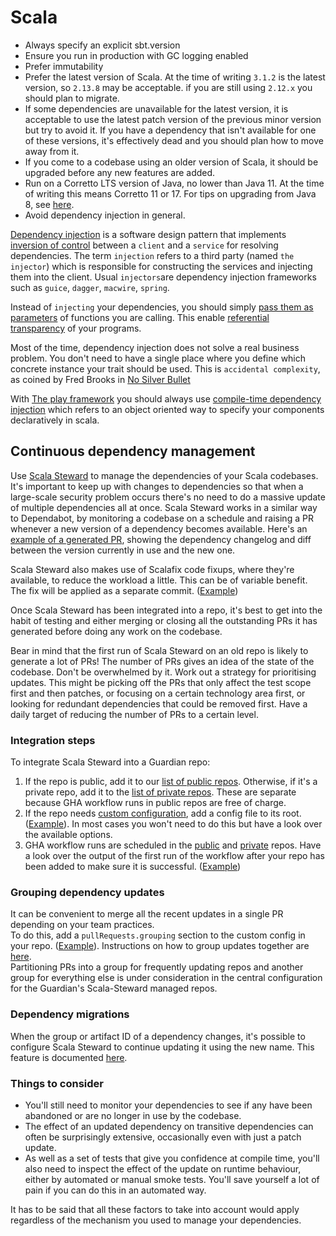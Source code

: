 # Scala

 * Always specify an explicit sbt.version
 * Ensure you run in production with GC logging enabled
 * Prefer immutability
 * Prefer the latest version of Scala. At the time of writing `3.1.2` is the latest version, so `2.13.8` may be acceptable. if you are still using `2.12.x` you should plan to migrate.
 * If some dependencies are unavailable for the latest version, it is acceptable to use the latest patch version of the previous minor version but try to avoid it. If you have a dependency that isn't available for one of these versions, it's effectively dead and you should plan how to move away from it.
 * If you come to a codebase using an older version of Scala, it should be upgraded before any new features are added.
 * Run on a Corretto LTS version of Java, no lower than Java 11. At the time of writing this means Corretto 11 or 17. For tips on upgrading from Java 8, see [here](https://docs.google.com/document/d/1ZR-YnaXCT5_gLVmTCeGs0mWd3KPaAozPjQK8uUzHZ9w/edit?usp=sharing).
 * Avoid dependency injection in general.

[Dependency injection](https://en.wikipedia.org/wiki/Dependency_injection) is a software design pattern that implements [inversion of control](https://en.wikipedia.org/wiki/Inversion_of_control) between a `client` and a `service` for resolving dependencies. The term `injection` refers to a third party (named `the injector`) which is responsible for constructing the services and injecting them into the client. Usual `injectors`are dependency injection frameworks such as `guice`, `dagger`, `macwire`, `spring`.

Instead of `injecting` your dependencies, you should simply [pass them as parameters](http://debasishg.blogspot.com/2011/03/pushing-envelope-on-oo-and-functional.html) of functions you are calling. This enable [referential transparency](https://en.wikipedia.org/wiki/Referential_transparency) of your programs.

Most of the time, dependency injection does not solve a real business problem. You don't need to have a single place where you define which concrete instance your trait should be used. This is `accidental complexity`, as coined by Fred Brooks in [No Silver Bullet](https://en.wikipedia.org/wiki/No_Silver_Bullet)

With [The play framework](https://www.playframework.com/) you should always use [compile-time dependency injection](https://www.playframework.com/documentation/2.5.x/ScalaCompileTimeDependencyInjection) which refers to an object oriented way to specify your components declaratively in scala.


## Continuous dependency management

Use [Scala Steward](https://github.com/scala-steward-org/scala-steward) to manage the dependencies of your Scala
codebases.  It's important to keep up with changes to dependencies so that when a large-scale security problem occurs
there's no need to do a massive update of multiple dependencies all at once.
Scala Steward works in a similar way to Dependabot, by monitoring a codebase on a schedule and raising a PR whenever
a new version of a dependency becomes available. Here's an 
[example of a generated PR](https://github.com/guardian/identity/pull/2282), showing the dependency changelog
and diff between the version currently in use and the new one.

Scala Steward also makes use of Scalafix code fixups, where they're available, to reduce the workload a little.
This can be of variable benefit. The fix will be applied as a separate commit.
([Example](https://github.com/guardian/identity-admin-api/pull/313))

Once Scala Steward has been integrated into a repo, it's best to get into the habit of testing and either merging or 
closing all the outstanding PRs it has generated before doing any work on the codebase.

Bear in mind that the first run of Scala Steward on an old repo is likely to generate a lot of PRs!
The number of PRs gives an idea of the state of the codebase.
Don't be overwhelmed by it.
Work out a strategy for prioritising updates.
This might be picking off the PRs that only affect the test scope first and then patches, or focusing on a certain
technology area first, or looking for redundant dependencies that could be removed first.
Have a daily target of reducing the number of PRs to a certain level.

### Integration steps

To integrate Scala Steward into a Guardian repo:
1. If the repo is public, add it to our [list of public repos](https://github.com/guardian/scala-steward-public-repos).
   Otherwise, if it's a private repo, add it to the [list of private repos](https://github.com/guardian/scala-steward-private-repos).
   These are separate because GHA workflow runs in public repos are free of charge.
2. If the repo needs
   [custom configuration](https://github.com/scala-steward-org/scala-steward/blob/main/docs/repo-specific-configuration.md),
   add a config file to its root.
   ([Example](https://github.com/guardian/identity-processes/blob/main/.scala-steward.conf)).
   In most cases you won't need to do this but have a look over the available options.
3. GHA workflow runs are scheduled in the 
   [public](https://github.com/guardian/scala-steward-public-repos/blob/main/.github/workflows/public-repos-scala-steward.yml)
   and 
   [private](https://github.com/guardian/scala-steward-private-repos/blob/main/.github/workflows/private-repos-scala-steward.yml)
   repos.
   Have a look over the output of the first run of the workflow after your repo has been added to make sure it is
   successful.
   ([Example](https://github.com/guardian/scala-steward-public-repos/actions/runs/4302760549/jobs/7501659987#step:6:76)) 


### Grouping dependency updates

It can be convenient to merge all the recent updates in a single PR depending on your team practices.  
To do this, add a `pullRequests.grouping` section to the custom config in your repo. ([Example](https://github.com/guardian/typerighter/blob/e18501786f0b6749aecd863e7a949b137390e8a6/.scala-steward.conf#L7-L10)).
Instructions on how to group updates together are 
[here](https://github.com/scala-steward-org/scala-steward/pull/2714).  
Partitioning PRs into a group for frequently updating repos and another group for everything else is under consideration
in the central configuration for the Guardian's Scala-Steward managed repos.


### Dependency migrations

When the group or artifact ID of a dependency changes, it's possible to configure Scala Steward to continue updating it
using the new name.
This feature is documented [here](https://github.com/scala-steward-org/scala-steward/blob/main/docs/artifact-migrations.md).


### Things to consider

* You'll still need to monitor your dependencies to see if any have been abandoned or are no
  longer in use by the codebase.
* The effect of an updated dependency on transitive dependencies can often be surprisingly extensive, occasionally even
  with just a patch update.
* As well as a set of tests that give you confidence at compile time, you'll also need to inspect the effect of the
  update on runtime behaviour, either by automated or manual smoke tests.  You'll save yourself a lot of pain if you can
  do this in an automated way.

It has to be said that all these factors to take into account would apply regardless of the mechanism
you used to manage your dependencies.
